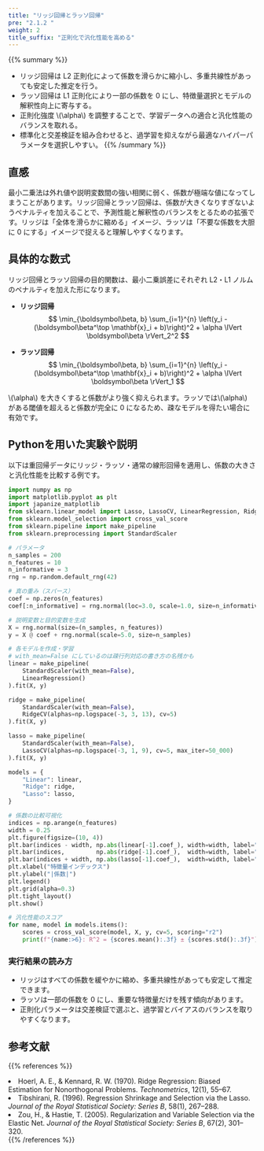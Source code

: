 ```yaml
---
title: "リッジ回帰とラッソ回帰"
pre: "2.1.2 "
weight: 2
title_suffix: "正則化で汎化性能を高める"
---
```


{{% summary %}}
- リッジ回帰は L2 正則化によって係数を滑らかに縮小し、多重共線性があっても安定した推定を行う。
- ラッソ回帰は L1 正則化により一部の係数を 0 にし、特徴量選択とモデルの解釈性向上に寄与する。
- 正則化強度 \\(\alpha\\) を調整することで、学習データへの適合と汎化性能のバランスを取れる。
- 標準化と交差検証を組み合わせると、過学習を抑えながら最適なハイパーパラメータを選択しやすい。
{{% /summary %}}

## 直感
最小二乗法は外れ値や説明変数間の強い相関に弱く、係数が極端な値になってしまうことがあります。リッジ回帰とラッソ回帰は、係数が大きくなりすぎないようペナルティを加えることで、予測性能と解釈性のバランスをとるための拡張です。リッジは「全体を滑らかに縮める」イメージ、ラッソは「不要な係数を大胆に 0 にする」イメージで捉えると理解しやすくなります。

## 具体的な数式
リッジ回帰とラッソ回帰の目的関数は、最小二乗誤差にそれぞれ L2・L1 ノルムのペナルティを加えた形になります。

- **リッジ回帰**
  $$
  \min_{\boldsymbol\beta, b} \sum_{i=1}^{n} \left(y_i - (\boldsymbol\beta^\top \mathbf{x}_i + b)\right)^2 + \alpha \lVert \boldsymbol\beta \rVert_2^2
  $$

- **ラッソ回帰**
  $$
  \min_{\boldsymbol\beta, b} \sum_{i=1}^{n} \left(y_i - (\boldsymbol\beta^\top \mathbf{x}_i + b)\right)^2 + \alpha \lVert \boldsymbol\beta \rVert_1
  $$

\\(\alpha\\) を大きくすると係数がより強く抑えられます。ラッソでは\\(\alpha\\) がある閾値を超えると係数が完全に 0 になるため、疎なモデルを得たい場合に有効です。

## Pythonを用いた実験や説明
以下は重回帰データにリッジ・ラッソ・通常の線形回帰を適用し、係数の大きさと汎化性能を比較する例です。

```python
import numpy as np
import matplotlib.pyplot as plt
import japanize_matplotlib
from sklearn.linear_model import Lasso, LassoCV, LinearRegression, Ridge, RidgeCV
from sklearn.model_selection import cross_val_score
from sklearn.pipeline import make_pipeline
from sklearn.preprocessing import StandardScaler

# パラメータ
n_samples = 200
n_features = 10
n_informative = 3
rng = np.random.default_rng(42)

# 真の重み（スパース）
coef = np.zeros(n_features)
coef[:n_informative] = rng.normal(loc=3.0, scale=1.0, size=n_informative)

# 説明変数と目的変数を生成
X = rng.normal(size=(n_samples, n_features))
y = X @ coef + rng.normal(scale=5.0, size=n_samples)

# 各モデルを作成・学習
# with_mean=False にしているのは疎行列対応の書き方の名残かも
linear = make_pipeline(
    StandardScaler(with_mean=False),
    LinearRegression()
).fit(X, y)

ridge = make_pipeline(
    StandardScaler(with_mean=False),
    RidgeCV(alphas=np.logspace(-3, 3, 13), cv=5)
).fit(X, y)

lasso = make_pipeline(
    StandardScaler(with_mean=False),
    LassoCV(alphas=np.logspace(-3, 1, 9), cv=5, max_iter=50_000)
).fit(X, y)

models = {
    "Linear": linear,
    "Ridge": ridge,
    "Lasso": lasso,
}

# 係数の比較可視化
indices = np.arange(n_features)
width = 0.25
plt.figure(figsize=(10, 4))
plt.bar(indices - width, np.abs(linear[-1].coef_), width=width, label="Linear")
plt.bar(indices,         np.abs(ridge[-1].coef_),  width=width, label="Ridge")
plt.bar(indices + width, np.abs(lasso[-1].coef_),  width=width, label="Lasso")
plt.xlabel("特徴量インデックス")
plt.ylabel("|係数|")
plt.legend()
plt.grid(alpha=0.3)
plt.tight_layout()
plt.show()

# 汎化性能のスコア
for name, model in models.items():
    scores = cross_val_score(model, X, y, cv=5, scoring="r2")
    print(f"{name:>6}: R^2 = {scores.mean():.3f} ± {scores.std():.3f}")
```

### 実行結果の読み方
- リッジはすべての係数を緩やかに縮め、多重共線性があっても安定して推定できます。
- ラッソは一部の係数を 0 にし、重要な特徴量だけを残す傾向があります。
- 正則化パラメータは交差検証で選ぶと、過学習とバイアスのバランスを取りやすくなります。

## 参考文献
{{% references %}}
<li>Hoerl, A. E., &amp; Kennard, R. W. (1970). Ridge Regression: Biased Estimation for Nonorthogonal Problems. <i>Technometrics</i>, 12(1), 55–67.</li>
<li>Tibshirani, R. (1996). Regression Shrinkage and Selection via the Lasso. <i>Journal of the Royal Statistical Society: Series B</i>, 58(1), 267–288.</li>
<li>Zou, H., &amp; Hastie, T. (2005). Regularization and Variable Selection via the Elastic Net. <i>Journal of the Royal Statistical Society: Series B</i>, 67(2), 301–320.</li>
{{% /references %}}
